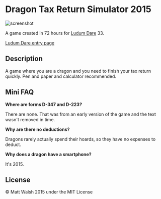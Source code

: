 # Dragon Tax Return Simulator 2015

![screenshot](https://cloud.githubusercontent.com/assets/6074785/9476809/c076b3d8-4b3c-11e5-997c-6ec2412d648c.jpg)

A game created in 72 hours for [Ludum Dare](http://ludumdare.com/) 33.

[Ludum Dare entry page](http://ludumdare.com/compo/ludum-dare-33/?action=preview&uid=56320)

## Description

A game where you are a dragon and you need to finish your tax return quickly. Pen and paper and calculator recommended.

## Mini FAQ

**Where are forms D-347 and D-223?**

There are none. That was from an early version of the game and the text wasn't removed in time.

**Why are there no deductions?**

Dragons rarely actually spend their hoards, so they have no expenses to deduct.

**Why does a dragon have a smartphone?**

It's 2015.

## License

© Matt Walsh 2015 under the MIT License